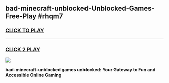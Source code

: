 
## bad-minecraft-unblocked-Unblocked-Games-Free-Play #rhqm7
<h3>
<a href="https://us.freeplayer.one?title=bad-minecraft-unblocked&ref=9M">CLICK TO PLAY</a></h3>
<hr>

<h3>
<a href="https://us.freeplayer.one?title=bad-minecraft-unblocked&ref=9M">CLICK 2 PLAY</a>
  
</h3>

<a href="https://us.freeplayer.one?title=bad-minecraft-unblocked&ref=9M"><img src="https://clearcache.store/games.png"></a>


**bad-minecraft-unblocked games unblocked: Your Gateway to Fun and Accessible Online Gaming**
